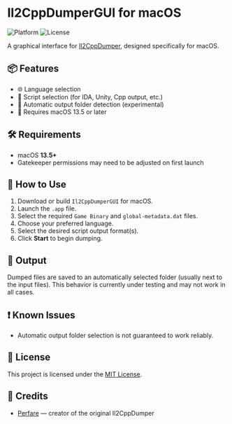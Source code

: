 # Il2CppDumperGUI for macOS

![Platform](https://img.shields.io/badge/platform-macOS%2013.5+-lightgrey)
![License](https://img.shields.io/badge/license-MIT-blue)

A graphical interface for [Il2CppDumper](https://github.com/Perfare/Il2CppDumper), designed specifically for macOS.

## 📦 Features

- 🌐 Language selection
- 📜 Script selection (for IDA, Unity, Cpp output, etc.)
- 📁 Automatic output folder detection (experimental)
- 🍎 Requires macOS 13.5 or later

## 🛠️ Requirements

- macOS **13.5+**
- Gatekeeper permissions may need to be adjusted on first launch

## 🚀 How to Use

1. Download or build `Il2CppDumperGUI` for macOS.
2. Launch the `.app` file.
3. Select the required `Game Binary` and `global-metadata.dat` files.
4. Choose your preferred language.
5. Select the desired script output format(s).
6. Click **Start** to begin dumping.

## 📂 Output

Dumped files are saved to an automatically selected folder (usually next to the input files). This behavior is currently under testing and may not work in all cases.

## ❗ Known Issues

- Automatic output folder selection is not guaranteed to work reliably.

## 📝 License

This project is licensed under the [MIT License](LICENSE).

## 🤝 Credits

- [Perfare](https://github.com/Perfare) — creator of the original Il2CppDumper

